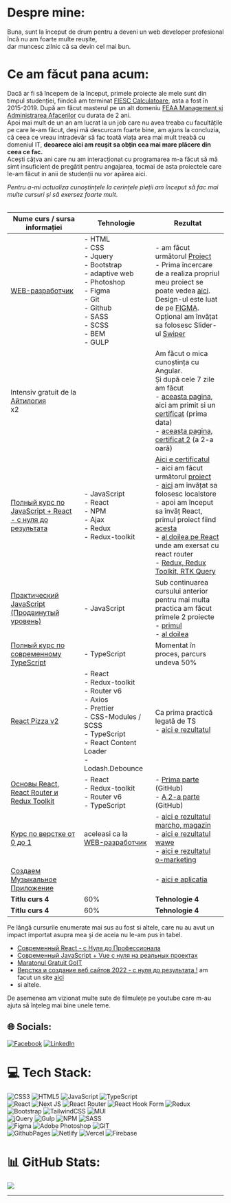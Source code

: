 # Despre mine:

Buna, sunt la început de drum pentru a deveni un web developer profesional <br>
încă nu am foarte multe reușite, <br>
dar muncesc zilnic că sa devin cel mai bun.

# Ce am făcut pana acum:

Dacă ar fi să începem de la început, primele proiecte ale mele sunt din timpul studenției, fiindcă am terminat [FIESC Calculatoare](https://fiesc.usv.ro/), asta a fost în 2015-2019. După am făcut masterul pe un alt domeniu [FEAA Management și Administrarea Afacerilor](https://feaa.usv.ro/) cu durata de 2 ani.<br>
Apoi mai mult de un an am lucrat la un job care nu avea treaba cu facultățile pe care le-am făcut, deși mă descurcam foarte bine, am ajuns la concluzia, că ceea ce vreau intradevăr să fac toată viața area mai mult treabă cu domeniul IT, **deoarece aici am reușit sa obțin cea mai mare plăcere din ceea ce fac.** <br>
Acești câțva ani care nu am interacționat cu programarea m-a făcut să mă simt insuficient de pregătit pentru angajarea, tocmai de asta proiectele care le-am făcut in anii de studenții nu vor apărea aici.

_Pentru a-mi actualiza cunoștințele la cerințele pieții am început să fac mai multe cursuri și să exersez foarte mult_.  
<br>


| Nume curs / sursa informației | Tehnologie | Rezultat |
|---|---|---|
| [WEB-разработчик](https://www.udemy.com/course/webdeveloper/) |    - HTML<br>   - CSS<br> -  Jquery<br> - Bootstrap<br> - adaptive web<br> - Photoshop<br> - Figma<br> - Git<br> - Github<br> - SASS<br> - SCSS<br> - BEM<br> - GULP| - am făcut următorul [Proiect](https://bcristin.github.io/pulse/src/)<br>   - Prima încercare de a realiza propriul meu proiect se poate vedea [aici](https://bcristin.github.io/first-my-project/). <br>Design-ul este luat de pe [FIGMA](https://www.figma.com/file/NlH3naDNbp8x1rGeS27GLy/Freelancer-portfolio?t=mMMPO9gbuVeqJevz-6).<br> Opțional am învățat sa folosesc Slider-ul [Swiper](https://swiperjs.com/) <br> |
| Intensiv gratuit de la  [Айтилогия](https://itlogia.ru/)<br>x2| |   Am făcut o mica cunoștința cu Angular. <br>Și după cele 7 zile am făcut <br>- [aceasta pagina](https://bcristin.github.io/cars-hw/), aici am primit si un [certificat](https://itlogia.ru/upload/images/intensive-participant-certificate/1670822876Q7AEr.jpeg) (prima data)<br>   -  [aceasta pagina](https://bcristin.github.io/burgers/), [certificat 2](https://itlogia.ru/upload/images/intensive-participant-certificate/1684217361NpJmb.jpeg) (a 2-a oară) | 
| [Полный курс по JavaScript + React - с нуля до результата](https://www.udemy.com/course/javascript_full/)|  - JavaScript<br> - React<br> - NPM<br> - Ajax<br> - Redux<br>- Redux-toolkit  | [Aici e certificatul](https://www.udemy.com/certificate/UC-10f17cb5-cb9a-40b8-9675-6e4241a07f2b/)<br>   - aici am făcut următorul [proiect](https://bcristin.github.io/learnJS_food/)<br>   - [aici](https://bcristin.github.io/Customizator/dist/) am învățat sa folosesc localstore<br>   - apoi am început sa învăț React, primul proiect fiind [acesta](https://first-my-project-qe53.vercel.app/)<br>   - [al doilea pe React](https://marvel-mcc6.vercel.app/) unde am exersat cu react router<br>   - [Redux, Redux Toolkit, RTK Query](https://homework-redux.vercel.app/)|
| [Практический JavaScript (Продвинутый уровень)](https://www.udemy.com/course/javascript_practice/) |- JavaScript<br> | Sub continuarea cursului anterior pentru mai multa practica am făcut primele 2 proiecte <br> - [primul](https://bcristin.github.io/learnJS_Picture/dist/)<br>   - [al doilea](https://bcristin.github.io/learnJS_Window/dist/) | 
| [Полный курс по современному TypeScript](https://www.udemy.com/course/modern_typescript/)|- TypeScript| Momentat în proces, parcurs undeva 50%  | 
| [React Pizza v2](https://www.youtube.com/playlist?list=PL0FGkDGJQjJG9eI85xM1_iLIf6BcEdaNl) | - React<br>- Redux-toolkit<br>-  Router v6<br>-  Axios <br>- Prettier <br>- CSS-Modules / SCSS  <br>- TypeScript  <br>- React Content Loader <br>- Lodash.Debounce | Ca prima practică legată de TS <br>   - [aici e rezultatul](https://react-pizza-archankov.vercel.app/)| 
| [Основы React, React Router и Redux Toolkit](https://purpleschool.ru/course/react-redux) | - React<br>- Redux-toolkit<br>-  Router v6<br>-  TypeScript  |   - [Prima parte](https://github.com/BCristin/journal-purple-school) (GitHub)<br>   - [A 2-a parte](https://github.com/BCristin/pizza-app) (GitHub) | 
|[Курс по верстке от 0 до 1](https://from0to1.com.ua/)| aceleasi ca la [WEB-разработчик](https://www.udemy.com/course/webdeveloper/) |   - [aici e rezultatul marcho, magazin](https://bcristin.github.io/marcho/dist/)<br>   - [aici e rezultatul wawe](https://bcristin.github.io/wawe/)<br>   - [aici e rezultatul o-marketing](https://bcristin.github.io/o-marketing/) | 
|[Создаем Музыкальное Приложение](https://www.youtube.com/watch?v=ILkLgKGgels) |  |- [aici e aplicatia](https://main--fancy-cannoli-530781.netlify.app/)| 
| **Titlu curs 4** | 60% | **Tehnologie 4** | 
| **Titlu curs 4** | 60% | **Tehnologie 4** | 



 Pe lângă cursurile enumerate mai sus au fost si altele, care nu au avut un impact importat asupra mea și de aceia nu le-am pus in tabel.
   - [Современный React - с Нуля до Профессионала](https://www.udemy.com/course/react-np/) 
   - [Современный JavaScript + Vue с нуля на реальных проектах](https://www.udemy.com/course/modern-javascript-from-beginning/)
   - [Maratonul Gratuit GoIT](https://m.goit.global/ro/)
   - [Верстка и создание веб сайтов 2022 - с нуля до результата !](https://www.udemy.com/course/dmitrii-fokeev-web-dev-essential/) am facut un site [aici  ](https://bcristin.github.io/Fokeev_2/src/)
   - si altele.

De asemenea am vizionat multe sute de filmulețe pe youtube care m-au ajuta să înțeleg mai bine unele teme.



## 🌐 Socials:

[![Facebook](https://img.shields.io/badge/Facebook-%231877F2.svg?logo=Facebook&logoColor=white)](https://www.facebook.com/tianncristian/)
[![LinkedIn](https://img.shields.io/badge/LinkedIn-%230077B5.svg?logo=linkedin&logoColor=white)](https://www.linkedin.com/in/cristin-balan-793471109/)

# 💻 Tech Stack:
![CSS3](https://img.shields.io/badge/css3-%231572B6.svg?style=for-the-badge&logo=css3&logoColor=white) 
![HTML5](https://img.shields.io/badge/html5-%23E34F26.svg?style=for-the-badge&logo=html5&logoColor=white) 
![JavaScript](https://img.shields.io/badge/javascript-%23323330.svg?style=for-the-badge&logo=javascript&logoColor=%23F7DF1E) 
![TypeScript](https://img.shields.io/badge/typescript-%23007ACC.svg?style=for-the-badge&logo=typescript&logoColor=white) <br>
![React](https://img.shields.io/badge/react-%2320232a.svg?style=for-the-badge&logo=react&logoColor=%2361DAFB) 
![Next JS](https://img.shields.io/badge/Next-black?style=for-the-badge&logo=next.js&logoColor=white)
 ![React Router](https://img.shields.io/badge/React_Router-CA4245?style=for-the-badge&logo=react-router&logoColor=white) 
 ![React Hook Form](https://img.shields.io/badge/React%20Hook%20Form-%23EC5990.svg?style=for-the-badge&logo=reacthookform&logoColor=white) 
 ![Redux](https://img.shields.io/badge/redux-%23593d88.svg?style=for-the-badge&logo=redux&logoColor=white) <br>
 ![Bootstrap](https://img.shields.io/badge/bootstrap-%238511FA.svg?style=for-the-badge&logo=bootstrap&logoColor=white) 
 ![TailwindCSS](https://img.shields.io/badge/tailwindcss-%2338B2AC.svg?style=for-the-badge&logo=tailwind-css&logoColor=white)
![MUI](https://img.shields.io/badge/MUI-%230081CB.svg?style=for-the-badge&logo=mui&logoColor=white)  <br>
 ![jQuery](https://img.shields.io/badge/jquery-%230769AD.svg?style=for-the-badge&logo=jquery&logoColor=white) 
 ![Gulp](https://img.shields.io/badge/GULP-%23CF4647.svg?style=for-the-badge&logo=gulp&logoColor=white) 
 ![NPM](https://img.shields.io/badge/NPM-%23CB3837.svg?style=for-the-badge&logo=npm&logoColor=white) 
 ![SASS](https://img.shields.io/badge/SASS-hotpink.svg?style=for-the-badge&logo=SASS&logoColor=white) <br>
 ![Figma](https://img.shields.io/badge/figma-%23F24E1E.svg?style=for-the-badge&logo=figma&logoColor=white) 
 ![Adobe Photoshop](https://img.shields.io/badge/adobe%20photoshop-%2331A8FF.svg?style=for-the-badge&logo=adobe%20photoshop&logoColor=white) 
 ![GIT](https://img.shields.io/badge/Git-fc6d26?style=for-the-badge&logo=git&logoColor=white)<br>
![GithubPages](https://img.shields.io/badge/github%20pages-121013?style=for-the-badge&logo=github&logoColor=white)
 ![Netlify](https://img.shields.io/badge/netlify-%23000000.svg?style=for-the-badge&logo=netlify&logoColor=#00C7B7) 
 ![Vercel](https://img.shields.io/badge/vercel-%23000000.svg?style=for-the-badge&logo=vercel&logoColor=white) 
 ![Firebase](https://img.shields.io/badge/firebase-%23039BE5.svg?style=for-the-badge&logo=firebase)

# 📊 GitHub Stats:
![](https://github-readme-stats.vercel.app/api/top-langs/?username=BCristin&theme=react&hide_border=true&include_all_commits=false&count_private=false&layout=compact)

---
